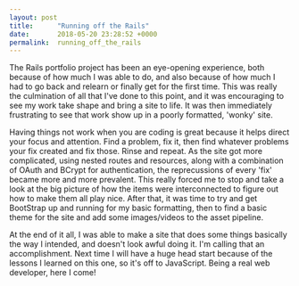 ```yaml
---
layout: post
title:      "Running off the Rails"
date:       2018-05-20 23:28:52 +0000
permalink:  running_off_the_rails
---
```



The Rails portfolio project has been an eye-opening experience, both because of how much I was able to do, and also because of how much I had to go back and relearn or finally get for the first time. This was really the culmination of all that I've done to this point, and it was encouraging to see my work take shape and bring a site to life. It was then immediately frustrating to see that work show up in a poorly formatted, 'wonky' site. 

Having things not work when you are coding is great because it helps direct your focus and attention. Find a problem, fix it, then find whatever problems your fix created and fix those. Rinse and repeat. As the site got more complicated, using nested routes and resources, along with a combination of OAuth and BCrypt for authentication, the reprecussions of every 'fix' became more and more prevalent. This really forced me to stop and take a look at the big picture of how the items were interconnected to figure out how to make them all play nice. After that, it was time to try and get BootStrap up and running for my basic formatting, then to find a basic theme for the site and add some images/videos to the asset pipeline. 

At the end of it all, I was able to make a site that does some things basically the way I intended, and doesn't look awful doing it. I'm calling that an accomplishment. Next time I will have a huge head start because of the lessons I learned on this one, so it's off to JavaScript. Being a real web developer, here I come!
